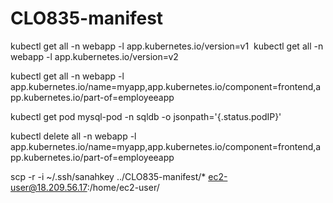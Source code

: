 # CLO835-manifest

kubectl get all -n webapp -l app.kubernetes.io/version=v1  kubectl get all -n webapp -l app.kubernetes.io/version=v2

kubectl get all -n webapp -l app.kubernetes.io/name=myapp,app.kubernetes.io/component=frontend,app.kubernetes.io/part-of=employeeapp

kubectl get pod mysql-pod -n sqldb -o jsonpath='{.status.podIP}'



kubectl delete all -n webapp -l app.kubernetes.io/name=myapp,app.kubernetes.io/component=frontend,app.kubernetes.io/part-of=employeeapp

scp -r -i ~/.ssh/sanahkey ../CLO835-manifest/* ec2-user@18.209.56.17:/home/ec2-user/   